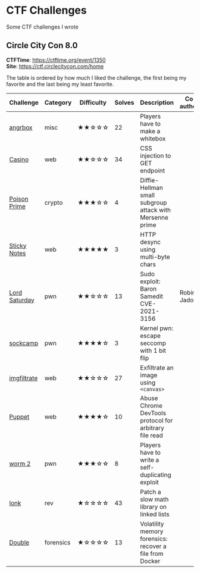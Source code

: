 # CTF Challenges

Some CTF challenges I wrote

## Circle City Con 8.0

**CTFTime**: https://ctftime.org/event/1350 \
**Site**: https://ctf.circlecitycon.com/home

The table is ordered by how much I liked the challenge, the first being my
favorite and the last being my least favorite.

| Challenge         | Category    | Difficulty   | Solves    | Description                                                | Co-authors    |
| ----------------- | ----------- | ------------ | --------- | ---------------------------------------------------------- | ------------- |
| [angrbox]         | misc        | ★★☆☆☆        | 22        | Players have to make a whitebox                            |               |
| [Casino]          | web         | ★★☆☆☆        | 34        | CSS injection to GET endpoint                              |               |
| [Poison Prime]    | crypto      | ★★★☆☆        | 4         | Diffie-Hellman small subgroup attack with Mersenne prime   |               |
| [Sticky Notes]    | web         | ★★★★★        | 3         | HTTP desync using multi-byte chars                         |               |
| [Lord Saturday]   | pwn         | ★★☆☆☆        | 13        | Sudo exploit: Baron Samedit CVE-2021-3156                  | Robin Jadoul  |
| [sockcamp]        | pwn         | ★★★★☆        | 3         | Kernel pwn: escape seccomp with 1 bit flip                 |               |
| [imgfiltrate]     | web         | ★★☆☆☆        | 27        | Exfiltrate an image using `<canvas>`                       |               |
| [Puppet]          | web         | ★★★★☆        | 10        | Abuse Chrome DevTools protocol for arbitrary file read     |               |
| [worm 2]          | pwn         | ★★★☆☆        | 8         | Players have to write a self-duplicating exploit           |               |
| [lonk]            | rev         | ★☆☆☆☆        | 43        | Patch a slow math library on linked lists                  |               |
| [Double]          | forensics   | ★☆☆☆☆        | 13        | Volatility memory forensics: recover a file from Docker    |               |

[angrbox]: 2021/ccc/misc/angrbox/solve
[Casino]: 2021/ccc/web/casino/solve
[Poison Prime]: 2021/ccc/crypto/poison_prime/solve
[Sticky Notes]: 2021/ccc/web/sticky_notes/solve
[Lord Saturday]: 2021/ccc/pwn/lord_saturday/solve
[sockcamp]: 2021/ccc/pwn/sockcamp/solve
[imgfiltrate]: 2021/ccc/web/imgfiltrate/solve
[Puppet]: 2021/ccc/web/puppet/solve
[worm 2]: 2021/ccc/pwn/worm2/solve
[lonk]: 2021/ccc/rev/lonk/solve
[Double]: 2021/ccc/forensics/double/solve
